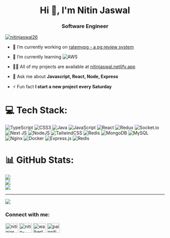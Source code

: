 <link
  rel="stylesheet"
  href="https://cdn.jsdelivr.net/gh/dheereshagrwal/colored-icons@1.7.5/src/app/ci.min.css"
/>

<h1 align="center">Hi 👋, I'm Nitin Jaswal</h1>
<h3 align="center">Software Engineer</h3>

<p align="left"> <a href="https://twitter.com/nitinjaswal26" target="blank"><img src="https://img.shields.io/twitter/follow/nitinjaswal26?logo=twitter&style=for-the-badge" alt="nitinjaswal26" /></a> </p>

- 🔭 I’m currently working on [ratemypg - a pg review system](ratemypg.in)

- 🌱 I’m currently learning  ![AWS](https://img.shields.io/badge/AWS-%23FF9900.svg?style=flat&logo=amazon-aws&logoColor=white)

- 👨‍💻 All of my projects are available at [nitinjaswal.netlify.app](nitinjaswal.netlify.app)

- 💬 Ask me about **Javascript, React, Node, Express**

- ⚡ Fun fact **I start a new project every Saturday**



# 💻 Tech Stack:
![TypeScript](https://img.shields.io/badge/typescript-%23007ACC.svg?style=flat&logo=typescript&logoColor=white) ![CSS3](https://img.shields.io/badge/css3-%231572B6.svg?style=flat&logo=css3&logoColor=white) ![Java](https://img.shields.io/badge/java-%23ED8B00.svg?style=flat&logo=openjdk&logoColor=white) ![JavaScript](https://img.shields.io/badge/javascript-%23323330.svg?style=flat&logo=javascript&logoColor=%23F7DF1E) ![React](https://img.shields.io/badge/react-%2320232a.svg?style=flat&logo=react&logoColor=%2361DAFB) ![Redux](https://img.shields.io/badge/redux-%23593d88.svg?style=flat&logo=redux&logoColor=white) ![Socket.io](https://img.shields.io/badge/Socket.io-black?style=flat&logo=socket.io&badgeColor=010101) ![Next JS](https://img.shields.io/badge/Next-black?style=flat&logo=next.js&logoColor=white) ![NodeJS](https://img.shields.io/badge/node.js-6DA55F?style=flat&logo=node.js&logoColor=white) ![TailwindCSS](https://img.shields.io/badge/tailwindcss-%2338B2AC.svg?style=flat&logo=tailwind-css&logoColor=white) ![Redis](https://img.shields.io/badge/redis-%23DD0031.svg?style=flat&logo=redis&logoColor=white) ![MongoDB](https://img.shields.io/badge/MongoDB-%234ea94b.svg?style=flat&logo=mongodb&logoColor=white) ![MySQL](https://img.shields.io/badge/mysql-%2300000f.svg?style=flat&logo=mysql&logoColor=white) ![Nginx](https://img.shields.io/badge/nginx-%23009639.svg?style=flat&logo=nginx&logoColor=white) ![Docker](https://img.shields.io/badge/docker-%230db7ed.svg?style=flat&logo=docker&logoColor=white) ![Express.js](https://img.shields.io/badge/express.js-%23404d59.svg?style=flat&logo=express&logoColor=%2361DAFB) ![Redis](https://img.shields.io/badge/redis-%23DD0031.svg?style=flat&logo=redis&logoColor=white)


# 📊 GitHub Stats:
![](https://github-readme-stats.vercel.app/api?username=walkerthecreator&theme=react&hide_border=false&include_all_commits=false&count_private=false)<br/>
![](https://github-readme-streak-stats.herokuapp.com/?user=walkerthecreator&theme=react&hide_border=false)<br/>
![](https://github-readme-stats.vercel.app/api/top-langs/?username=walkerthecreator&theme=react&hide_border=false&include_all_commits=false&count_private=false&layout=compact)

---
[![](https://visitcount.itsvg.in/api?id=walkerthecreator&icon=0&color=0)](https://visitcount.itsvg.in)




<h3 align="left">Connect with me:</h3>
<p align="left">
<a href="https://twitter.com/nitinjaswal26" target="blank"><img align="center" src="https://raw.githubusercontent.com/rahuldkjain/github-profile-readme-generator/master/src/images/icons/Social/twitter.svg" alt="nitinjaswal26" height="30" width="40" /></a>
<a href="https://linkedin.com/in/nitin-jaswal-208952200" target="blank"><img align="center" src="https://raw.githubusercontent.com/rahuldkjain/github-profile-readme-generator/master/src/images/icons/Social/linked-in-alt.svg" alt="nitin-jaswal-208952200" height="30" width="40" /></a>
<a href="https://instagram.com/walkerthecreator" target="blank"><img align="center" src="https://raw.githubusercontent.com/rahuldkjain/github-profile-readme-generator/master/src/images/icons/Social/instagram.svg" alt="walkerthecreator" height="30" width="40" /></a>
<a href="https://www.leetcode.com/painnitin" target="blank"><img align="center" src="https://raw.githubusercontent.com/rahuldkjain/github-profile-readme-generator/master/src/images/icons/Social/leet-code.svg" alt="painnitin" height="30" width="40" /></a>
</p>
